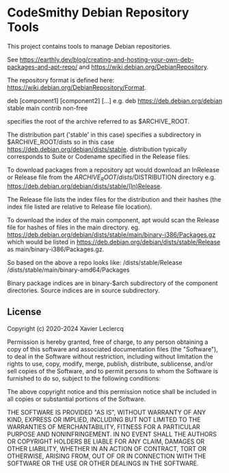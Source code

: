 # CodeSmithy Debian Repository Tools

This project contains tools to manage Debian repositories.

See https://earthly.dev/blog/creating-and-hosting-your-own-deb-packages-and-apt-repo/ and
https://wiki.debian.org/DebianRepository.

The repository format is defined here: https://wiki.debian.org/DebianRepository/Format.

deb <uri> <distribution> [component1] [component2] [...]
e.g. deb https://deb.debian.org/debian stable main contrib non-free

<uri> specifies the root of the archive referred to as $ARCHIVE_ROOT.

The distribution part ('stable' in this case) specifies a subdirectory in $ARCHIVE_ROOT/dists so in this case
https://deb.debian.org/debian/dists/stable. distribution typically corresponds to Suite or Codename specified in the
Release files.

To download packages from a repository apt would download an InRelease or Release file from the
$ARCHIVE_ROOT/dists/$DISTRIBUTION directory e.g. https://deb.debian.org/debian/dists/stable/(In)Release.

The Release file lists the index files for the distribution and their hashes (the index file listed are relative to Release file location).

To download the index of the main component, apt would scan the Release file for hashes of files in the main directory. eg. https://deb.debian.org/debian/dists/stable/main/binary-i386/Packages.gz which would be listed in https://deb.debian.org/debian/dists/stable/Release as main/binary-i386/Packages.gz.

So based on the above a repo looks like:
<root>/dists/stable/Release
<root>/dists/stable/main/binary-amd64/Packages

Binary package indices are in binary-$arch subdirectory of the component directories. Source indices are in source subdirectory. 

## License

Copyright (c) 2020-2024 Xavier Leclercq

Permission is hereby granted, free of charge, to any person obtaining a
copy of this software and associated documentation files (the "Software"),
to deal in the Software without restriction, including without limitation
the rights to use, copy, modify, merge, publish, distribute, sublicense,
and/or sell copies of the Software, and to permit persons to whom the
Software is furnished to do so, subject to the following conditions:

The above copyright notice and this permission notice shall be included in
all copies or substantial portions of the Software.

THE SOFTWARE IS PROVIDED "AS IS", WITHOUT WARRANTY OF ANY KIND, EXPRESS OR
IMPLIED, INCLUDING BUT NOT LIMITED TO THE WARRANTIES OF MERCHANTABILITY,
FITNESS FOR A PARTICULAR PURPOSE AND NONINFRINGEMENT. IN NO EVENT SHALL
THE AUTHORS OR COPYRIGHT HOLDERS BE LIABLE FOR ANY CLAIM, DAMAGES OR OTHER
LIABILITY, WHETHER IN AN ACTION OF CONTRACT, TORT OR OTHERWISE, ARISING
FROM, OUT OF OR IN CONNECTION WITH THE SOFTWARE OR THE USE OR OTHER DEALINGS
IN THE SOFTWARE.
